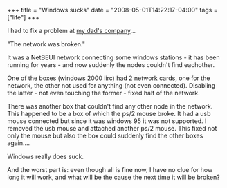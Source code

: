 +++
title = "Windows sucks"
date = "2008-05-01T14:22:17-04:00"
tags = ["life"]
+++
<p>I had to fix a problem at <a href="http://www.plaetinck.be">my dad's company</a>...<br />

"The network was broken."</p>

<p>It was a NetBEUI network connecting some windows stations - it has been running for years - and now suddenly the nodes couldn't find eachother.<br />

One of the boxes (windows 2000 iirc) had 2 network cards, one for the network, the other not used for anything (not even connected).  Disabling the latter - not even touching the former - fixed half of the network.</p>

<p>There was another box that couldn't find any other node in the network.  This happened to be a box of which the ps/2 mouse broke.  It had a usb mouse connected but since it was windows 95 it was not supported.  I removed the usb mouse and attached another ps/2 mouse.  This fixed not only the mouse but also the box could suddenly find the other boxes again....</p>

<p>Windows really does suck.</p>

<p>And the worst part is: even though all is fine now, I have no clue for how long it will work, and what will be the cause the next time it will be broken?</p>
